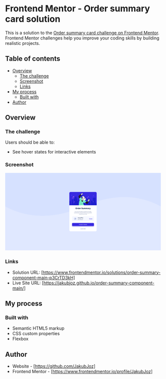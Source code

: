 # Frontend Mentor - Order summary card solution

This is a solution to the [Order summary card challenge on Frontend Mentor](https://www.frontendmentor.io/challenges/order-summary-component-QlPmajDUj). Frontend Mentor challenges help you improve your coding skills by building realistic projects. 

## Table of contents

- [Overview](#overview)
  - [The challenge](#the-challenge)
  - [Screenshot](#screenshot)
  - [Links](#links)
- [My process](#my-process)
  - [Built with](#built-with)
- [Author](#author)

## Overview

### The challenge

Users should be able to:

- See hover states for interactive elements

### Screenshot

![](images/screenshot.png)

### Links

- Solution URL: [https://www.frontendmentor.io/solutions/order-summary-component-main-p3CrTD3kH]
- Live Site URL: [https://jakubjoz.github.io/order-summary-component-main/]

## My process

### Built with

- Semantic HTML5 markup
- CSS custom properties
- Flexbox

## Author

- Website - [https://github.com/JakubJoz]
- Frontend Mentor - [https://www.frontendmentor.io/profile/JakubJoz]